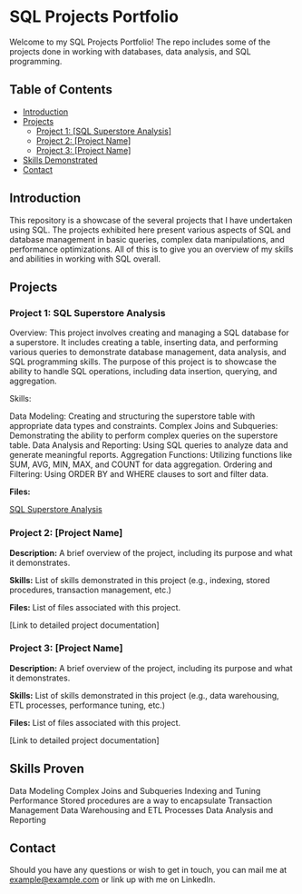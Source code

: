 # SQL Projects Portfolio

Welcome to my SQL Projects Portfolio! The repo includes some of the projects done in working with databases, data analysis, and SQL programming.

## Table of Contents

- [Introduction](#introduction)
- [Projects](#projects)
  - [Project 1: [SQL Superstore Analysis]](#project-1-SQL-Superstore-Analysis)
  - [Project 2: [Project Name]](#project-2-project-name)
  - [Project 3: [Project Name]](#project-3-project-name)
- [Skills Demonstrated](#skills-demonstrated)
- [Contact](#contact)

## Introduction

This repository is a showcase of the several projects that I have undertaken using SQL. The projects exhibited here present various aspects of SQL and database management in basic queries, complex data manipulations, and performance optimizations. All of this is to give you an overview of my skills and abilities in working with SQL overall.

## Projects

### Project 1: SQL Superstore Analysis

Overview:
This project involves creating and managing a SQL database for a superstore. It includes creating a table, inserting data, and performing various queries to demonstrate database management, data analysis, and SQL programming skills. The purpose of this project is to showcase the ability to handle SQL operations, including data insertion, querying, and aggregation.

Skills:

Data Modeling: Creating and structuring the superstore table with appropriate data types and constraints.
Complex Joins and Subqueries: Demonstrating the ability to perform complex queries on the superstore table.
Data Analysis and Reporting: Using SQL queries to analyze data and generate meaningful reports.
Aggregation Functions: Utilizing functions like SUM, AVG, MIN, MAX, and COUNT for data aggregation.
Ordering and Filtering: Using ORDER BY and WHERE clauses to sort and filter data.

**Files:** 

[SQL Superstore Analysis](https://github.com/audreyjames/SQL/blob/main/SQL%20Superstore%20Analysis)

### Project 2: [Project Name]

**Description:** A brief overview of the project, including its purpose and what it demonstrates.

**Skills:** List of skills demonstrated in this project (e.g., indexing, stored procedures, transaction management, etc.)

**Files:** List of files associated with this project.

[Link to detailed project documentation]

### Project 3: [Project Name]

**Description:** A brief overview of the project, including its purpose and what it demonstrates.

**Skills:** List of skills demonstrated in this project (e.g., data warehousing, ETL processes, performance tuning, etc.)

**Files:** List of files associated with this project.

[Link to detailed project documentation]

## Skills Proven
Data Modeling
Complex Joins and Subqueries
Indexing and Tuning Performance
Stored procedures are a way to encapsulate Transaction Management Data Warehousing and ETL Processes Data Analysis and Reporting

## Contact

Should you have any questions or wish to get in touch, you can mail me at example@example.com or link up with me on LinkedIn.
